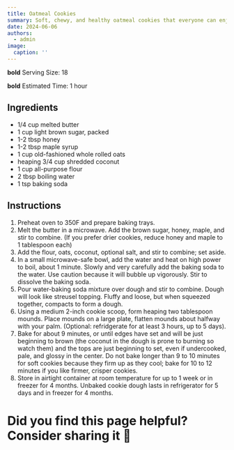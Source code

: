 ```yaml
---
title: Oatmeal Cookies
summary: Soft, chewy, and healthy oatmeal cookies that everyone can enjoy.
date: 2024-06-06
authors:
  - admin
image:
  caption: ''
---
```


**bold** Serving Size: 18

**bold** Estimated Time: 1 hour

## Ingredients

* 1/4 cup melted butter
* 1 cup light brown sugar, packed
* 1-2 tbsp honey
* 1-2 tbsp maple syrup
* 1 cup old-fashioned whole rolled oats 
* heaping 3/4 cup shredded coconut
* 1 cup all-purpose flour
* 2 tbsp boiling water
* 1 tsp baking soda

## Instructions

1. Preheat oven to 350F and prepare baking trays.
2. Melt the butter in a microwave. Add the brown sugar, honey, maple, and stir to combine. (If you prefer drier cookies, reduce honey and maple to 1 tablespoon each)
3. Add the flour, oats, coconut, optional salt, and stir to combine; set aside.
4. In a small microwave-safe bowl, add the water and heat on high power to boil, about 1 minute. Slowly and very carefully add the baking soda to the water. Use caution because it will bubble up vigorously. Stir to dissolve the baking soda. 
5. Pour water-baking soda mixture over dough and stir to combine. Dough will look like streusel topping. Fluffy and loose, but when squeezed together, compacts to form a dough.
6. Using a medium 2-inch cookie scoop, form heaping two tablespoon mounds. Place mounds on a large plate, flatten mounds about halfway with your palm. (Optional: refridgerate for at least 3 hours, up to 5 days).
7. Bake for about 9 minutes, or until edges have set and will be just beginning to brown (the coconut in the dough is prone to burning so watch them) and the tops are just beginning to set, even if undercooked, pale, and glossy in the center. Do not bake longer than 9 to 10 minutes for soft cookies because they firm up as they cool; bake for 10 to 12 minutes if you like firmer, crisper cookies.
8. Store in airtight container at room temperature for up to 1 week or in freezer for 4 months. Unbaked cookie dough lasts in refrigerator for 5 days and in freezer for 4 months.


# Did you find this page helpful? Consider sharing it 🙌
